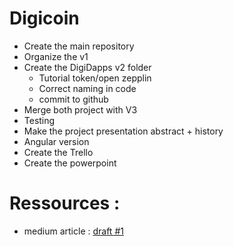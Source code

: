 # Digicoin
- Create the main repository
- Organize the v1
- Create the DigiDapps v2 folder
  - Tutorial token/open zepplin
  - Correct naming in code
  - commit to github
- Merge both project with V3
- Testing
- Make the project presentation abstract + history
- Angular version
- Create the Trello
- Create the powerpoint


# Ressources : 

 - medium article : [draft #1](https://medium.com/@ludovic.gouverneur/digicoin-project-an-experimental-and-local-digital-economy-feb-2019-1b460f22d68a)
 
